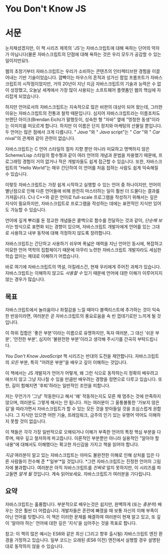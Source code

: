 # You Don't Know JS
# 서문
눈치채셨겠지만, 이 책 시리즈 제목의 'JS'는 자바스크립트에 대해 욕하는 단어의 약자가 아닙니다(물론 자바스크립트의 단점에 대해 욕하는 것은 우리 모두가 공감할 수 있는 일이지만요!).

웹의 초창기부터 자바스크립트는 우리가 소비하는 콘텐츠의 인터렉티브한 경험을 이끌어내는 기반 기술이었습니다. 깜빡이는 마우스의 흔적과 성가신 팝업 프롬프트가 자바스크립트의 시작점이었지만, 거의 20년이 지난 지금 자바스크립트의 기술과 능력은 수 없이 성장했고, 오늘날 세계에서 가장 많이 사용되는 소프트웨어 플랫폼인 웹의 핵심에 자리잡게 되었습니다.

하지만 언어로서의 자바스크립트는 지속적으로 많은 비판의 대상이 되어 왔는데, 그러한 이유는 자바스크립트의 전통과 철학 때문입니다. 심지어 자바스크립트라는 이름조차도 브렌단 아이크(Brendan Eich)가 말했듯이, 성숙한 형 "자바" 옆에 "멍청한 동생"이라는 이미지를 떠오르게 합니다. 하지만 이 이름은 단지 정치와 마케팅의 산물일 뿐입니다. 두 언어는 많은 점에서 크게 다릅니다. " *Java* "와 " *Java* script"는 " *Car* "와  " *Car* nival"의 관계와 같이 관련이 없습니다.

자바스크립트는 C 언어 스타일의 절차 지향 뿐만 아니라 미묘하고 명백하지 않은 Scheme/Lisp 스타일의 함수형과 같이 여러 언어의 개념과 문법을 차용했기 때문에, 프로그래밍 경험이 거의 없거나 적은 개발자들도 쉽게 접근할 수 있습니다. 또한, 자바스크립트의 "Hello World"는 매우 간단하여 이 언어를 처음 접하는 사람도 쉽게 익숙해질 수 있습니다.

이렇듯 자바스크립트는 가장 쉽게 시작하고 실행할 수 있는 언어 중 하나이지만, 언어의 별난점으로 인해 다른 언어들에 비해 완전히 마스터하는 일이 훨씬 더 드물다는 결과를 가져옵니다. C나 C++와 같은 언어로 full-scale 프로그램을 작성하기 위해서는 깊은 지식이 필요하지만, 자바스크립트로 프로그램을 작성하는 데에는 표먼적인 지식만 있어도 가능할 수 있습니다.

언어에 깊게 뿌리를 둔 정교한 개념들은 콜백으로 함수를 전달하는 것과 같이, *단순해 보이는* 방식으로 표면화 되는 경향이 있으며, 자바스크립트 개발자에게 언어를 있는 그대로 사용하고 내부 동작에 대해 걱정하지 않도록 장려합니다.

자바스크립트는 간단하고 사용하기 쉬우며 폭넓은 매력을 지닌 언어인 동시에, 복잡하고 미묘한 언어 역학의 집합체이기 때문에 아무리 노련한 자바스크립트 개발자라도 세심한 학습 없이는 제대로 이해하기 어렵습니다.

바로 여기에 자바스크립트의 역설, 아킬레스건, 현재 우리에게 주어진 과제가 있습니다. 자바스크립트는 이해하지 않고도 *사용할 수* 있기 때문에 언어에 대한 이해가 이루어지지 않는 경우가 많습니다.


## 목표
자바스크립트에서 놀라움이나 좌절감을 느낄 때마다 블랙리스트에 추가하는 것이 익숙한 반응이라면, 여러분은 곧 자바스크립트의 풍요로움을 속 빈 껍데기로만 느끼게 될 것입니다.

이 하위 집합은 '좋은 부분'이라는 이름으로 유명하지만, 독자 여러분, 그 대신 '쉬운 부분', '안전한 부분', 심지어 '불완전한 부분'이라고 생각해 주시기를 간곡히 부탁드립니다.

*You Don't Know JavaScript* 책 시리즈는 반대의 도전을 제안합니다. 자바스크립트의 *모든* 부분, 특히 "어려운 부분"을 배우고 깊이 이해하는 것입니다.

이 책에서는 JS 개발자가 언어가 어떻게, 왜 그런 식으로 동작하는지 정확히 배우려고 애쓰지 않고 그냥 지나칠 수 있을 만큼만 배우려는 경향을 정면으로 다루고 있습니다. 또한, 길이 험해지면 '후퇴'하라는 일반적인 조언을 피합니다.

저는 무언가가 '그냥' 작동한다고 해서 '왜' 작동하는지도 모른 채 멈추는 것에 만족하지 않으며, 여러분도 그렇게 해서는 안 됩니다. 저는 여러분이 그 울퉁불퉁한 '가보지 않은 길'을 따라가면서 자바스크립트가 할 수 있는 모든 것을 받아들일 것을 조심스럽게 권합니다. 그 지식만 있으면 어떤 기술, 프레임워크, 금주의 인기 있는 유행어 약어도 이해하지 못할 것이 없습니다.

이 책들은 각각 가장 일반적으로 오해되거나 이해가 부족한 언어의 특정 핵심 부분을 다루며, 매우 깊고 철저하게 파고듭니다. 이론적인 부분뿐만 아니라 실용적인 "알아야 할 내용"에 대해서도 이해했다는 확고한 자신감을 가지고 책을 읽어야 합니다.

*지금* 여러분이 알고 있는 자바스크립트는 아마도 불완전한 이해로 인해 상처를 입은 다른 사람들이 전수해 준 *'일부'*일 것입니다. *그런 자바스크립트는 진정한 언어의 그림자에 불과합니다. 여러분은 아직 자바스크립트를 *진짜로* 알지 못하지만, 이 시리즈를 파고들면 *알게 될* 것입니다. 계속 읽어보세요. 자바스크립트가 여러분을 기다립니다.



## 요약
자바스크립트는 훌륭합니다. 부분적으로 배우는것은 쉽지만, 완벽하게 (또는 *충분히*) 배우는 것은 훨씬 더 어렵습니다. 개발자들은 혼란에 빠졌을 때 보통 자신의 이해 부족이 아닌 언어를 탓합니다. 이 책은 이러한 문제를 해결하여 여러분이 현재 알고 있고, 또 깊이 '알아야 하는' 언어에 대한 깊은 '지식'을 심어주는 것을 목표로 합니다.

참고: 이 책의 많은 예시는 ES6와 같은 최신 (그리고 향후 출시될) 자바스크립트 엔진 환경을 가정하고 있습니다. 일부 코드는 오래된 (ES6 이전) 엔진에서 실행할 경우 설명된 대로 동작하지 않을 수 있습니다.
